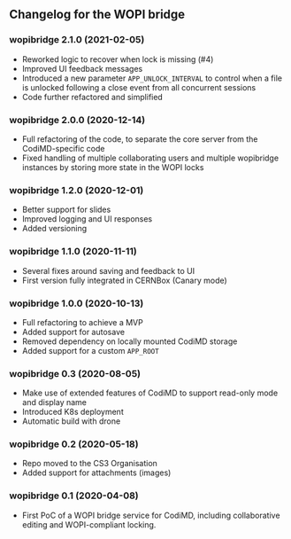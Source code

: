 ## Changelog for the WOPI bridge

### wopibridge 2.1.0 (2021-02-05)

* Reworked logic to recover when lock is missing (#4)
* Improved UI feedback messages
* Introduced a new parameter `APP_UNLOCK_INTERVAL`
  to control when a file is unlocked following
  a close event from all concurrent sessions
* Code further refactored and simplified

### wopibridge 2.0.0 (2020-12-14)

* Full refactoring of the code, to separate
  the core server from the CodiMD-specific code
* Fixed handling of multiple collaborating users
  and multiple wopibridge instances by storing
  more state in the WOPI locks

### wopibridge 1.2.0 (2020-12-01)

* Better support for slides
* Improved logging and UI responses
* Added versioning

### wopibridge 1.1.0 (2020-11-11)

* Several fixes around saving and feedback to UI
* First version fully integrated in CERNBox (Canary mode)

### wopibridge 1.0.0 (2020-10-13)

* Full refactoring to achieve a MVP
* Added support for autosave
* Removed dependency on locally mounted CodiMD storage
* Added support for a custom `APP_ROOT`

### wopibridge 0.3 (2020-08-05)

* Make use of extended features of CodiMD to support
  read-only mode and display name
* Introduced K8s deployment
* Automatic build with drone

### wopibridge 0.2 (2020-05-18)

* Repo moved to the CS3 Organisation
* Added support for attachments (images)

### wopibridge 0.1 (2020-04-08)

* First PoC of a WOPI bridge service for CodiMD,
  including collaborative editing and WOPI-compliant locking.

